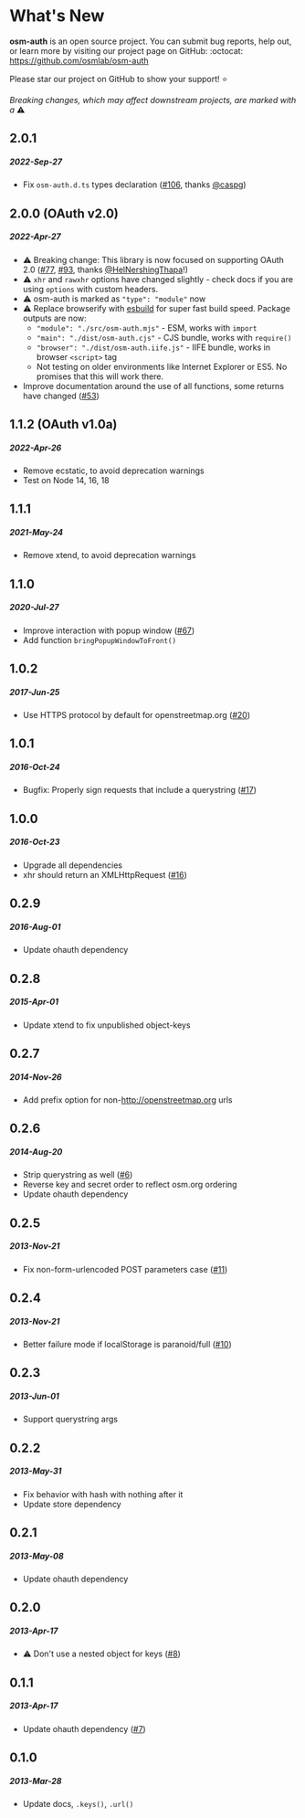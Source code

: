# What's New

**osm-auth** is an open source project. You can submit bug reports, help out,
or learn more by visiting our project page on GitHub: :octocat: https://github.com/osmlab/osm-auth

Please star our project on GitHub to show your support! ⭐️

_Breaking changes, which may affect downstream projects, are marked with a_ ⚠️

<!--
# A.B.C
##### YYYY-MMM-DD
*

[#xxx]: https://github.com/osmlab/osm-auth/issues/xxx
-->

## 2.0.1

##### 2022-Sep-27

- Fix `osm-auth.d.ts` types declaration ([#106], thanks [@caspg])

[#106]: https://github.com/osmlab/osm-auth/issues/106
[@caspg]: https://github.com/caspg

## 2.0.0 (OAuth v2.0)

##### 2022-Apr-27

- ⚠️ Breaking change: This library is now focused on supporting OAuth 2.0 ([#77], [#93], thanks [@HelNershingThapa]!)
- ⚠️ `xhr` and `rawxhr` options have changed slightly - check docs if you are using `options` with custom headers.
- ⚠️ osm-auth is marked as `"type": "module"` now
- ⚠️ Replace browserify with [esbuild](https://esbuild.github.io/) for super fast build speed. Package outputs are now:
  - `"module": "./src/osm-auth.mjs"` - ESM, works with `import`
  - `"main": "./dist/osm-auth.cjs"` - CJS bundle, works with `require()`
  - `"browser": "./dist/osm-auth.iife.js"` - IIFE bundle, works in browser `<script>` tag
  - Not testing on older environments like Internet Explorer or ES5. No promises that this will work there.
- Improve documentation around the use of all functions, some returns have changed ([#53])

[#77]: https://github.com/osmlab/osm-auth/issues/77
[#93]: https://github.com/osmlab/osm-auth/issues/93
[#53]: https://github.com/osmlab/osm-auth/issues/53
[@HelNershingThapa]: https://github.com/HelNershingThapa

## 1.1.2 (OAuth v1.0a)

##### 2022-Apr-26

- Remove ecstatic, to avoid deprecation warnings
- Test on Node 14, 16, 18

## 1.1.1

##### 2021-May-24

- Remove xtend, to avoid deprecation warnings

[#76]: https://github.com/osmlab/osm-auth/issues/76

## 1.1.0

##### 2020-Jul-27

- Improve interaction with popup window ([#67])
- Add function `bringPopupWindowToFront()`

[#67]: https://github.com/osmlab/osm-auth/issues/67

## 1.0.2

##### 2017-Jun-25

- Use HTTPS protocol by default for openstreetmap.org ([#20])

[#20]: https://github.com/osmlab/osm-auth/issues/20

## 1.0.1

##### 2016-Oct-24

- Bugfix: Properly sign requests that include a querystring ([#17])

[#17]: https://github.com/osmlab/osm-auth/issues/17

## 1.0.0

##### 2016-Oct-23

- Upgrade all dependencies
- xhr should return an XMLHttpRequest ([#16])

[#16]: https://github.com/osmlab/osm-auth/issues/16

## 0.2.9

##### 2016-Aug-01

- Update ohauth dependency

## 0.2.8

##### 2015-Apr-01

- Update xtend to fix unpublished object-keys

## 0.2.7

##### 2014-Nov-26

- Add prefix option for non-http://openstreetmap.org urls

## 0.2.6

##### 2014-Aug-20

- Strip querystring as well ([#6])
- Reverse key and secret order to reflect osm.org ordering
- Update ohauth dependency

[#6]: https://github.com/osmlab/osm-auth/issues/6

## 0.2.5

##### 2013-Nov-21

- Fix non-form-urlencoded POST parameters case ([#11])

[#11]: https://github.com/osmlab/osm-auth/issues/11

## 0.2.4

##### 2013-Nov-21

- Better failure mode if localStorage is paranoid/full ([#10])

[#10]: https://github.com/osmlab/osm-auth/issues/10

## 0.2.3

##### 2013-Jun-01

- Support querystring args

## 0.2.2

##### 2013-May-31

- Fix behavior with hash with nothing after it
- Update store dependency

## 0.2.1

##### 2013-May-08

- Update ohauth dependency

## 0.2.0

##### 2013-Apr-17

- :warning: Don't use a nested object for keys ([#8])

[#8]: https://github.com/osmlab/osm-auth/issues/8

## 0.1.1

##### 2013-Apr-17

- Update ohauth dependency ([#7])

[#7]: https://github.com/osmlab/osm-auth/issues/7

## 0.1.0

##### 2013-Mar-28

- Update docs, `.keys()`, `.url()`
